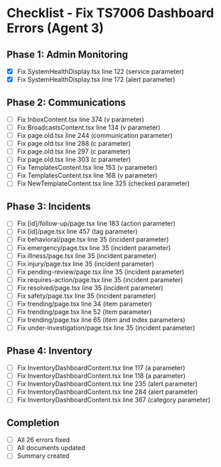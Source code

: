 # Checklist - Fix TS7006 Dashboard Errors (Agent 3)

## Phase 1: Admin Monitoring
- [x] Fix SystemHealthDisplay.tsx line 122 (service parameter)
- [x] Fix SystemHealthDisplay.tsx line 172 (alert parameter)

## Phase 2: Communications
- [ ] Fix InboxContent.tsx line 374 (v parameter)
- [ ] Fix BroadcastsContent.tsx line 134 (v parameter)
- [ ] Fix page.old.tsx line 244 (communication parameter)
- [ ] Fix page.old.tsx line 288 (c parameter)
- [ ] Fix page.old.tsx line 297 (c parameter)
- [ ] Fix page.old.tsx line 303 (c parameter)
- [ ] Fix TemplatesContent.tsx line 153 (v parameter)
- [ ] Fix TemplatesContent.tsx line 168 (v parameter)
- [ ] Fix NewTemplateContent.tsx line 325 (checked parameter)

## Phase 3: Incidents
- [ ] Fix [id]/follow-up/page.tsx line 183 (action parameter)
- [ ] Fix [id]/page.tsx line 457 (tag parameter)
- [ ] Fix behavioral/page.tsx line 35 (incident parameter)
- [ ] Fix emergency/page.tsx line 35 (incident parameter)
- [ ] Fix illness/page.tsx line 35 (incident parameter)
- [ ] Fix injury/page.tsx line 35 (incident parameter)
- [ ] Fix pending-review/page.tsx line 35 (incident parameter)
- [ ] Fix requires-action/page.tsx line 35 (incident parameter)
- [ ] Fix resolved/page.tsx line 35 (incident parameter)
- [ ] Fix safety/page.tsx line 35 (incident parameter)
- [ ] Fix trending/page.tsx line 34 (item parameter)
- [ ] Fix trending/page.tsx line 52 (item parameter)
- [ ] Fix trending/page.tsx line 65 (item and index parameters)
- [ ] Fix under-investigation/page.tsx line 35 (incident parameter)

## Phase 4: Inventory
- [ ] Fix InventoryDashboardContent.tsx line 117 (a parameter)
- [ ] Fix InventoryDashboardContent.tsx line 118 (a parameter)
- [ ] Fix InventoryDashboardContent.tsx line 235 (alert parameter)
- [ ] Fix InventoryDashboardContent.tsx line 284 (alert parameter)
- [ ] Fix InventoryDashboardContent.tsx line 367 (category parameter)

## Completion
- [ ] All 26 errors fixed
- [ ] All documents updated
- [ ] Summary created
